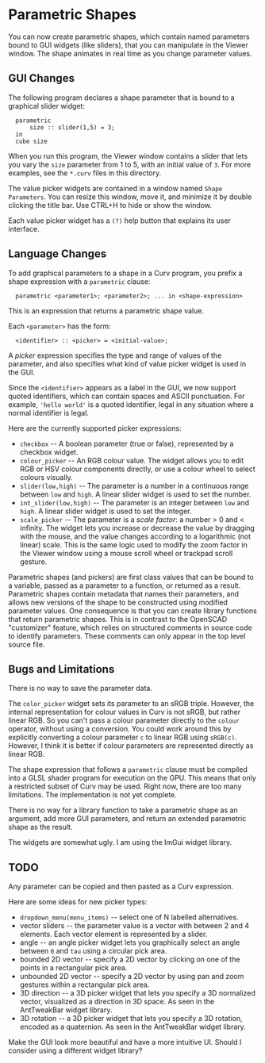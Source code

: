 # Parametric Shapes
You can now create parametric shapes, which contain named parameters bound
to GUI widgets (like sliders), that you can manipulate in the Viewer window.
The shape animates in real time as you change parameter values.

## GUI Changes
The following program declares a shape parameter that is 
bound to a graphical slider widget:
```
  parametric
      size :: slider(1,5) = 3;
  in
  cube size
```
When you run this program, the Viewer window contains a slider that lets
you vary the `size` parameter from 1 to 5, with an initial value of `3`.
For more examples, see the `*.curv` files in this directory.

The value picker widgets are contained in a window named `Shape Parameters`.
You can resize this window, move it, and minimize it by double clicking the
title bar. Use CTRL+H to hide or show the window.

Each value picker widget has a `(?)` help button that explains its user interface.

## Language Changes
To add graphical parameters to a shape in a Curv program,
you prefix a shape expression with a `parametric` clause:
```
  parametric <parameter1>; <parameter2>; ... in <shape-expression>
```
This is an expression that returns a parametric shape value.

Each `<parameter>` has the form:
```
  <identifier> :: <picker> = <initial-value>;
```
A *picker* expression specifies the type and range of values of the parameter,
and also specifies what kind of value picker widget is used in the GUI.

Since the `<identifier>` appears as a label in the GUI, we now support
quoted identifiers, which can contain spaces and ASCII punctuation.
For example, `'hello world'` is a quoted identifier, legal in any situation
where a normal identifier is legal.

Here are the currently supported picker expressions:
* `checkbox` -- A boolean parameter (true or false), represented by
  a checkbox widget.
* `colour_picker` -- An RGB colour value. The widget allows you to edit RGB
  or HSV colour components directly, or use a colour wheel to select colours
  visually.
* `slider(low,high)` -- The parameter is a number in a continuous range
  between `low` and `high`. A linear slider widget is used to set the number.
* `int_slider(low,high)` -- The parameter is an integer between `low` and
  `high`. A linear slider widget is used to set the integer.
* `scale_picker` -- The parameter is a *scale factor*: a number \> 0 and \< infinity.
  The widget lets you increase or decrease the value by dragging with the mouse,
  and the value changes according to a logarithmic (not linear) scale.
  This is the same logic used to modify the zoom factor in the Viewer window
  using a mouse scroll wheel or trackpad scroll gesture.

Parametric shapes (and pickers) are first class values that can be bound to a
variable, passed as a parameter to a function, or returned as a result.
Parametric shapes contain metadata that names their parameters, and allows
new versions of the shape to be constructed using modified parameter values.
One consequence is that you can create library functions that return
parametric shapes. This is in contrast to the OpenSCAD "customizer" feature,
which relies on structured comments in source code to identify parameters.
These comments can only appear in the top level source file.

## Bugs and Limitations
There is no way to save the parameter data.

The `color_picker` widget sets its parameter to an sRGB triple.
However, the internal representation for colour values in Curv is not
sRGB, but rather linear RGB. So you can't pass a colour parameter directly
to the `colour` operator, without using a conversion.
You could work around this by explicitly
converting a colour parameter `c` to linear RGB using `sRGB(c)`.
However, I think it is better if colour parameters are represented
directly as linear RGB.

The shape expression that follows a `parametric` clause must be compiled into
a GLSL shader program for execution on the GPU. This means that only a restricted
subset of Curv may be used. Right now, there are too many limitations. The
implementation is not yet complete.

There is no way for a library function to take a parametric shape as an argument,
add more GUI parameters, and return an extended parametric shape as the result.

The widgets are somewhat ugly. I am using the ImGui widget library.

## TODO
Any parameter can be copied and then pasted as a Curv expression.

Here are some ideas for new picker types:
* `dropdown_menu(menu_items)` -- select one of N labelled alternatives.
* vector sliders -- the parameter value is a vector with between 2 and 4 elements.
  Each vector element is represented by a slider.
* angle -- an angle picker widget lets you graphically select an angle between `0`
  and `tau` using a circular pick area.
* bounded 2D vector -- specify a 2D vector by clicking on one of the points
  in a rectangular pick area.
* unbounded 2D vector -- specify a 2D vector by using pan and zoom gestures
  within a rectangular pick area.
* 3D direction -- a 3D picker widget that lets you specify a 3D normalized vector,
  visualized as a direction in 3D space. As seen in the AntTweakBar widget library.
* 3D rotation -- a 3D picker widget that lets you specify a 3D rotation,
  encoded as a quaternion. As seen in the AntTweakBar widget library.

Make the GUI look more beautiful and have a more intuitive UI.
Should I consider using a different widget library?
